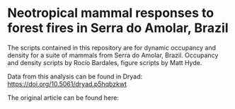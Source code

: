 # Neotropical mammal responses to forest fires in Serra do Amolar, Brazil
The scripts contained in this repository are for dynamic occupancy and density for a suite of mammals from Serra do Amolar, Brazil. Occupancy and density scripts by Rocío Bardales, figure scripts by Matt Hyde. 

Data from this analysis can be found in Dryad: https://doi.org/10.5061/dryad.p5hqbzkwt

The original article can be found here: 

